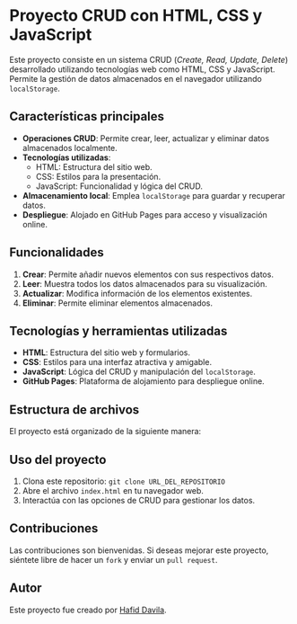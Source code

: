 # Proyecto CRUD con HTML, CSS y JavaScript

Este proyecto consiste en un sistema CRUD (*Create, Read, Update, Delete*) desarrollado utilizando tecnologías web como HTML, CSS y JavaScript. Permite la gestión de datos almacenados en el navegador utilizando `localStorage`.

## Características principales

- **Operaciones CRUD**: Permite crear, leer, actualizar y eliminar datos almacenados localmente.
- **Tecnologías utilizadas**:
  - HTML: Estructura del sitio web.
  - CSS: Estilos para la presentación.
  - JavaScript: Funcionalidad y lógica del CRUD.
- **Almacenamiento local**: Emplea `localStorage` para guardar y recuperar datos.
- **Despliegue**: Alojado en GitHub Pages para acceso y visualización online.

## Funcionalidades

1. **Crear**: Permite añadir nuevos elementos con sus respectivos datos.
2. **Leer**: Muestra todos los datos almacenados para su visualización.
3. **Actualizar**: Modifica información de los elementos existentes.
4. **Eliminar**: Permite eliminar elementos almacenados.

## Tecnologías y herramientas utilizadas

- **HTML**: Estructura del sitio web y formularios.
- **CSS**: Estilos para una interfaz atractiva y amigable.
- **JavaScript**: Lógica del CRUD y manipulación del `localStorage`.
- **GitHub Pages**: Plataforma de alojamiento para despliegue online.

## Estructura de archivos

El proyecto está organizado de la siguiente manera:

## Uso del proyecto

1. Clona este repositorio: `git clone URL_DEL_REPOSITORIO`
2. Abre el archivo `index.html` en tu navegador web.
3. Interactúa con las opciones de CRUD para gestionar los datos.

## Contribuciones

Las contribuciones son bienvenidas. Si deseas mejorar este proyecto, siéntete libre de hacer un `fork` y enviar un `pull request`.

## Autor

Este proyecto fue creado por [Hafid Davila](www.linkedin.com/in/hafid-davila).

